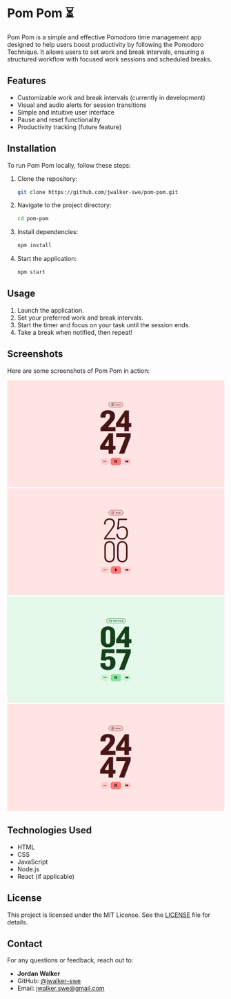 # Pom Pom ⏳

Pom Pom is a simple and effective Pomodoro time management app designed to help users boost productivity by following the Pomodoro Technique. It allows users to set work and break intervals, ensuring a structured workflow with focused work sessions and scheduled breaks.

## Features

- Customizable work and break intervals (currently in development)
- Visual and audio alerts for session transitions
- Simple and intuitive user interface
- Pause and reset functionality
- Productivity tracking (future feature)

## Installation

To run Pom Pom locally, follow these steps:

1. Clone the repository:
   ```sh
   git clone https://github.com/jwalker-swe/pom-pom.git
   ```
2. Navigate to the project directory:
   ```sh
   cd pom-pom
   ```
3. Install dependencies:
   ```sh
   npm install
   ```
4. Start the application:
   ```sh
   npm start
   ```

## Usage

1. Launch the application.
2. Set your preferred work and break intervals.
3. Start the timer and focus on your task until the session ends.
4. Take a break when notified, then repeat!

## Screenshots

Here are some screenshots of Pom Pom in action:

![Pom Pom: Focus Mode - Running](/src/images/screenshots/running-focus.png)
![Pom Pom: Focus Mode - Paused](/src/images/screenshots/paused-focus.png)
![Pom Pom: Short Break - Running](/src/images/screenshots/running-shortBreak.png)
[![Pom Pom: Demo Video](/src/images/screenshots/running-focus.png)](https://youtu.be/QEg5_dwI0jc)


## Technologies Used

- HTML
- CSS
- JavaScript
- Node.js
- React (if applicable)

## License

This project is licensed under the MIT License. See the [LICENSE](LICENSE) file for details.

## Contact

For any questions or feedback, reach out to:
- **Jordan Walker**
- GitHub: [@jwalker-swe](https://github.com/jwalker-swe)
- Email: [jwalker.swe@gmail.com](mailto:jwalker.swe@gmail.com)